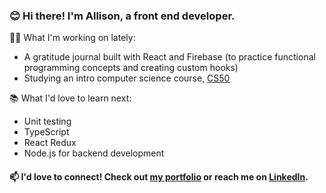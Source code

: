 <!--
**allisonvilla/allisonvilla** is a ✨ _special_ ✨ repository because its `README.md` (this file) appears on your GitHub profile.

Here are some ideas to get you started:

- 🔭 I’m currently working on ...
- 🌱 I’m currently learning ...
- 👯 I’m looking to collaborate on ...
- 🤔 I’m looking for help with ...
- 💬 Ask me about ...
- 📫 How to reach me: ...
- 😄 Pronouns: ...
- ⚡ Fun fact: ...
-->

### 😊 Hi there! I'm Allison, a front end developer.

👩‍💻 What I'm working on lately:
- A gratitude journal built with React and Firebase (to practice functional programming concepts and creating custom hooks)
- Studying an intro computer science course, [CS50](https://cs50.harvard.edu/x/2022/ "CS50")

📚 What I'd love to learn next:
- Unit testing
- TypeScript
- React Redux
- Node.js for backend development

#### 📫 I'd love to connect! Check out [my portfolio](https://allisonv.dev/ "Link to my portfolio") or reach me on [LinkedIn](https://www.linkedin.com/in/allisonvilla/ "Link to my LinkedIn profile"). 

